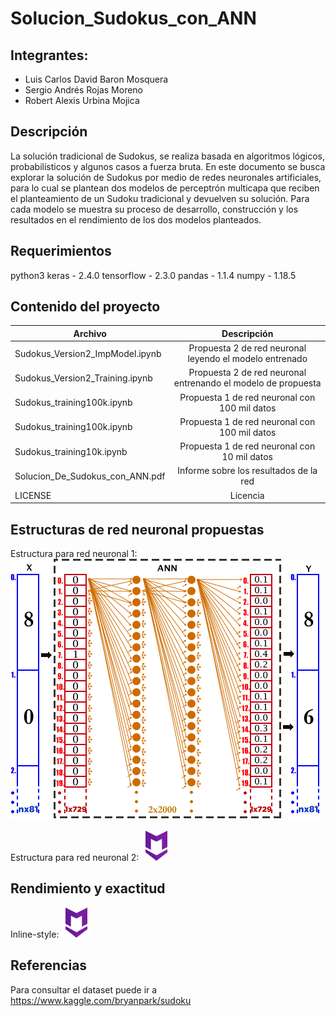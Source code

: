 # Solucion_Sudokus_con_ANN
## Integrantes: 
  - Luis Carlos David Baron Mosquera
  - Sergio Andrés Rojas Moreno
  - Robert Alexis Urbina Mojica

## Descripción
La solución tradicional de Sudokus, se realiza basada en algoritmos lógicos, probabilísticos y algunos casos a fuerza bruta. En este documento se busca explorar la solución de Sudokus por medio de redes neuronales artificiales, para lo cual se plantean dos modelos de perceptrón multicapa que reciben el planteamiento de un Sudoku tradicional y devuelven su solución. Para cada modelo se muestra su proceso de desarrollo, construcción y los resultados en el rendimiento de los dos modelos planteados.

## Requerimientos
python3
keras - 2.4.0
tensorflow - 2.3.0
pandas - 1.1.4
numpy - 1.18.5

## Contenido del proyecto
| Archivo                              | Descripción                                                   |
| ------------------------------------ |:-------------------------------------------------------------:|
| Sudokus_Version2_ImpModel.ipynb      | Propuesta 2 de red neuronal leyendo el modelo entrenado       |
| Sudokus_Version2_Training.ipynb      | Propuesta 2 de red neuronal entrenando el modelo de propuesta |
| Sudokus_training100k.ipynb           | Propuesta 1 de red neuronal con 100 mil datos                 |
| Sudokus_training100k.ipynb           | Propuesta 1 de red neuronal con 100 mil datos                 |
| Sudokus_training10k.ipynb            | Propuesta 1 de red neuronal con 10 mil datos                  |
| Solucion_De_Sudokus_con_ANN.pdf      | Informe sobre los resultados de la red                        |
| LICENSE                              | Licencia                                                      |

## Estructuras de red neuronal propuestas

Estructura para red neuronal 1:
![alt text](https://github.com/Robert0912/Solucion_Sudokus_con_ANN/blob/main/Modelo_ANN_1.png "Estructura para red neuronal 1")

Estructura para red neuronal 2: 
![alt text](https://github.com/adam-p/markdown-here/raw/master/src/common/images/icon48.png "Estructura para red neuronal 2")

## Rendimiento y exactitud

Inline-style: 
![alt text](https://github.com/adam-p/markdown-here/raw/master/src/common/images/icon48.png "Resultados")

## Referencias

Para consultar el dataset puede ir a https://www.kaggle.com/bryanpark/sudoku
